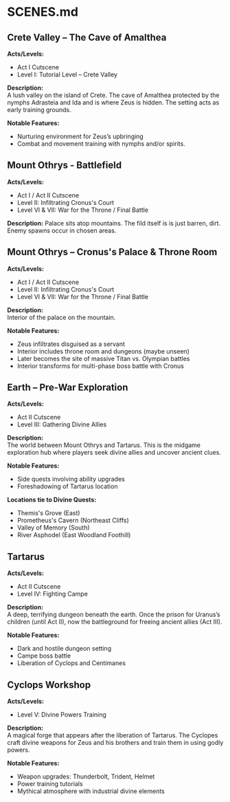 # SCENES.md

## Crete Valley – The Cave of Amalthea
**Acts/Levels:**  
- Act I Cutscene  
- Level I: Tutorial Level – Crete Valley  

**Description:**  
A lush valley on the island of Crete. The cave of Amalthea protected by the nymphs Adrasteia and Ida and is where Zeus is hidden. The setting acts as early training grounds.  

**Notable Features:**  
- Nurturing environment for Zeus’s upbringing  
- Combat and movement training with nymphs and/or spirits.

## Mount Othrys - Battlefield
**Acts/Levels:**
- Act I / Act II Cutscene  
- Level II: Infiltrating Cronus's Court  
- Level VI & VII: War for the Throne / Final Battle

**Description:**
Palace sits atop mountains. The fild itself is is just barren, dirt. Enemy spawns occur in chosen areas.

## Mount Othrys – Cronus's Palace & Throne Room
**Acts/Levels:**  
- Act I / Act II Cutscene  
- Level II: Infiltrating Cronus's Court  
- Level VI & VII: War for the Throne / Final Battle  

**Description:**  
Interior of the palace on the mountain. 

**Notable Features:**  
- Zeus infiltrates disguised as a servant  
- Interior includes throne room and dungeons (maybe unseen)
- Later becomes the site of massive Titan vs. Olympian battles  
- Interior transforms for multi-phase boss battle with Cronus  

## Earth – Pre-War Exploration
**Acts/Levels:**  
- Act II Cutscene  
- Level III: Gathering Divine Allies  

**Description:**  
The world between Mount Othrys and Tartarus. This is the midgame exploration hub where players seek divine allies and uncover ancient clues.

**Notable Features:**    
- Side quests involving ability upgrades  
- Foreshadowing of Tartarus location

**Locations tie to Divine Quests:**
- Themis's Grove (East)
- Prometheus's  Cavern (Northeast Cliffs)
- Valley of Memory (South)
- River Asphodel (East Woodland Foothill)

## Tartarus
**Acts/Levels:**  
- Act II Cutscene  
- Level IV: Fighting Campe  

**Description:**  
A deep, terrifying dungeon beneath the earth. Once the prison for Uranus’s children (until Act II), now the battleground for freeing ancient allies (Act III).

**Notable Features:**  
- Dark and hostile dungeon setting  
- Campe boss battle  
- Liberation of Cyclops and Centimanes  

## Cyclops Workshop
**Acts/Levels:**  
- Level V: Divine Powers Training  

**Description:**  
A magical forge that appears after the liberation of Tartarus. The Cyclopes craft divine weapons for Zeus and his brothers and train them in using godly powers.

**Notable Features:**  
- Weapon upgrades: Thunderbolt, Trident, Helmet  
- Power training tutorials  
- Mythical atmosphere with industrial divine elements  
